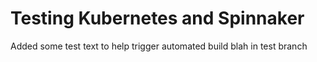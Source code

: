 # Testing Kubernetes and Spinnaker

Added some test text to help trigger automated build
blah
in test branch
